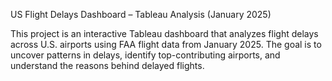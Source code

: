  US Flight Delays Dashboard – Tableau Analysis (January 2025)

This project is an interactive Tableau dashboard that analyzes flight delays across U.S. airports using FAA flight data from January 2025. The goal is to uncover patterns in delays, identify top-contributing airports, and understand the reasons behind delayed flights.
